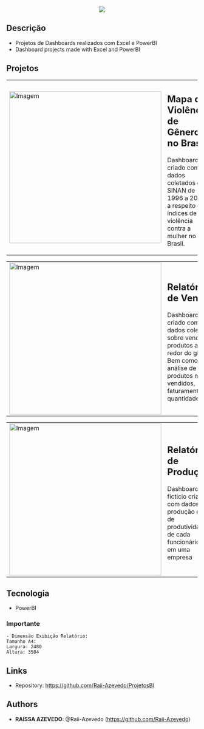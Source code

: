 <div align="center">
  <img src= img src="https://github.com/Raii-Azevedo/ProPowerBI/blob/master/Imagens/BI-logo.png">
</div>

 
## Descrição
- Projetos de Dashboards realizados com Excel e PowerBI
- Dashboard projects made with Excel and PowerBI

## Projetos

<table>
  <tr>
    <td><img src="https://github.com/Raii-Azevedo/ProjetosBI/blob/master/Viol%C3%AAncia%20Dom%C3%A9stica/Mapa%20Viol%C3%AAncia%20G%C3%AAnero.gif" width="400" alt="Imagem"></td>
    <td>
      <h2 src="https://github.com/Raii-Azevedo/ProjetosBI/tree/master/Viol%C3%AAncia%20Dom%C3%A9stica">Mapa da Violência de Gênero no Brasil</h2>
      <p>Dashboard criado com dados coletados do SINAN de 1996 a 2019 a respeito dos índices de violência contra a mulher no Brasil.</p>
    </td>
  </tr>
</table>

<table>
  <tr>
    <td><img src="https://github.com/Raii-Azevedo/ProjetosBI/blob/master/Relatório%20de%20Vendas/Relatório%20de%20Vendas.gif" width="400" alt="Imagem"></td>
    <td>
      <h2 src="https://github.com/Raii-Azevedo/ProjetosBI/tree/master/Relatório%20de%20Vendas">Relatório de Vendas</h2>
      <p>Dashboard criado com dados coletados sobre vendas de produtos ao redor do globo. Bem como a análise de produtos mais vendidos, faturamento e quantidade|data.</p>
    </td>
  </tr>
</table>

<table>
  <tr>
    <td><img src="https://github.com/Raii-Azevedo/ProjetosBI/blob/master/Produção/Relatorio%20de%20Produção.gif" width="400" alt="Imagem"></td>
    <td>
      <h2 src="https://github.com/Raii-Azevedo/ProjetosBI/tree/master/Produção">Relatório de Produção</h2>
      <p>Dashboard ficticio criado com dados de produção e % de produtividade de cada funcionário em uma empresa</p>
    </td>
  </tr>
</table>



## Tecnologia
 - PowerBI
 
### Importante
    - Dimensão Exibição Relatório:
    Tamanho A4:
    Largura: 2480
    Altura: 3504
 
## Links
 
  - Repository: https://github.com/Raii-Azevedo/ProjetosBI
 
 
## Authors
 
* **RAISSA AZEVEDO**: @Raii-Azevedo (https://github.com/Raii-Azevedo)
